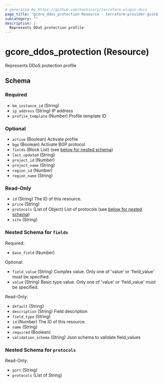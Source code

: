 ```yaml
---
# generated by https://github.com/hashicorp/terraform-plugin-docs
page_title: "gcore_ddos_protection Resource - terraform-provider-gcorelabs"
subcategory: ""
description: |-
  Represents DDoS protection profile
---
```


# gcore_ddos_protection (Resource)

Represents DDoS protection profile



<!-- schema generated by tfplugindocs -->
## Schema

### Required

- `bm_instance_id` (String)
- `ip_address` (String) IP address
- `profile_template` (Number) Profile template ID

### Optional

- `active` (Boolean) Activate profile
- `bgp` (Boolean) Activate BGP protocol
- `fields` (Block List) (see [below for nested schema](#nestedblock--fields))
- `last_updated` (String)
- `project_id` (Number)
- `project_name` (String)
- `region_id` (Number)
- `region_name` (String)

### Read-Only

- `id` (String) The ID of this resource.
- `price` (String)
- `protocols` (List of Object) List of protocols (see [below for nested schema](#nestedatt--protocols))
- `site` (String)

<a id="nestedblock--fields"></a>
### Nested Schema for `fields`

Required:

- `base_field` (Number)

Optional:

- `field_value` (String) Complex value. Only one of 'value' or 'field_value' must be specified.
- `value` (String) Basic type value. Only one of 'value' or 'field_value' must be specified.

Read-Only:

- `default` (String)
- `description` (String) Field description
- `field_type` (String)
- `id` (Number) The ID of this resource.
- `name` (String)
- `required` (Boolean)
- `validation_schema` (String) Json schema to validate field_values


<a id="nestedatt--protocols"></a>
### Nested Schema for `protocols`

Read-Only:

- `port` (String)
- `protocols` (List of String)


